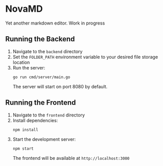 # NovaMD
Yet another markdown editor. Work in progress


## Running the Backend

1. Navigate to the `backend` directory
2. Set the `FOLDER_PATH` environment variable to your desired file storage location
3. Run the server:
   ```
   go run cmd/server/main.go
   ```
   The server will start on port 8080 by default.

## Running the Frontend

1. Navigate to the `frontend` directory
2. Install dependencies:
   ```
   npm install
   ```
3. Start the development server:
   ```
   npm start
   ```
   The frontend will be available at `http://localhost:3000`
